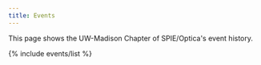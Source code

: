 ```yaml
---
title: Events
---
```


<style>
@media screen {
  .news-grid {
    display: grid;
    grid-template-columns: 1.75fr 1fr;
    grid-gap: 20px;
  }
}
</style>

This page shows the UW-Madison Chapter of SPIE/Optica's event history.


   {% include events/list %}

